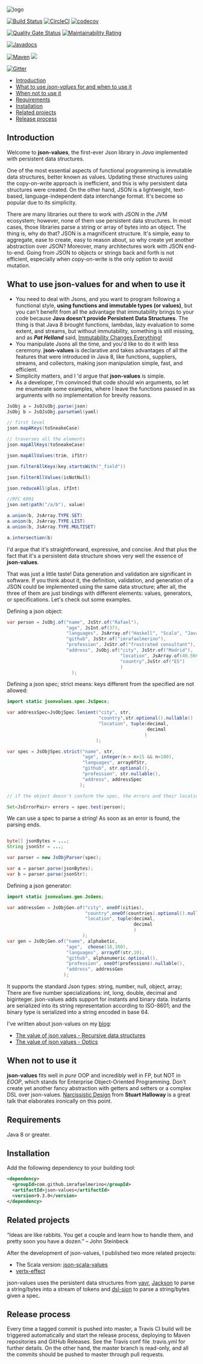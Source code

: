 <img src="./logo/package_twitter_if9bsyj4/color1/full/coverphoto/color1-white_logo_dark_background.png" alt="logo"/>

[![Build Status](https://travis-ci.com/imrafaelmerino/json-values.svg?branch=master)](https://travis-ci.com/imrafaelmerino/json-values)
[![CircleCI](https://circleci.com/gh/imrafaelmerino/json-values/tree/master.svg?style=svg)](https://circleci.com/gh/imrafaelmerino/json-values/tree/master)
[![codecov](https://codecov.io/gh/imrafaelmerino/json-values/branch/master/graph/badge.svg)](https://codecov.io/gh/imrafaelmerino/json-values)

[![Quality Gate Status](https://sonarcloud.io/api/project_badges/measure?project=imrafaelmerino_json-values&metric=alert_status)](https://sonarcloud.io/dashboard?id=imrafaelmerino_json-values)
[![Maintainability Rating](https://sonarcloud.io/api/project_badges/measure?project=imrafaelmerino_json-values&metric=sqale_rating)](https://sonarcloud.io/dashboard?id=imrafaelmerino_json-values)

[![Javadocs](https://www.javadoc.io/badge/com.github.imrafaelmerino/json-values.svg)](https://www.javadoc.io/doc/com.github.imrafaelmerino/json-values)

[![Maven](https://img.shields.io/maven-central/v/com.github.imrafaelmerino/json-values/9.1.0)](https://search.maven.org/artifact/com.github.imrafaelmerino/json-values/9.1.0/jar)
[![](https://jitpack.io/v/imrafaelmerino/json-values.svg)](https://jitpack.io/#imrafaelmerino/json-values)

[![Gitter](https://badges.gitter.im/json-values/community.svg)](https://gitter.im/json-values/community?utm_source=badge&utm_medium=badge&utm_campaign=pr-badge)

- [Introduction](#introduction)
- [What to use _json-values_ for and when to use it](#whatfor)
- [When not to use it](#notwhatfor)
- [Requirements](#requirements)
- [Installation](#installation)
- [Related projects](#rp)
- [Release process](#release)

## <a name="introduction"><a/> Introduction
Welcome to **json-values**, the first-ever Json library in _Java_ implemented with persistent data structures.

One of the most essential aspects of functional programming is immutable data structures, better known as values. Updating these structures using the copy-on-write approach is inefficient, and this is why persistent
data structures were created. On the other hand, JSON is a lightweight, text-based, language-independent data interchange format. It's become so popular due to its simplicity.

There are many libraries out there to work with JSON in the JVM ecosystem; however, none of them use persistent data structures. In most cases, those libraries parse a string or array of bytes into an object. The thing is, why do that? JSON is a magnificent structure.
It's simple, easy to aggregate, ease to create, easy to reason about, so why create yet another abstraction over JSON? Moreover, many architectures work with JSON end-to-end. Going from JSON to objects or strings back and forth is not
efficient, especially when copy-on-write is the only option to avoid mutation.

## <a name="whatfor"><a/> What to use json-values for and when to use it
* You need to deal with Jsons, and you want to program following a functional style, **using functions and immutable types (or values)**,
but you can't benefit from all the advantage that immutability brings to your code because **Java doesn't provide Persistent Data Structures**.
The thing is that Java 8 brought functions, lambdas, lazy evaluation to some extent, and streams, but without immutability,
something is still missing, and as _**Pat Helland**_ said, [Immutability Changes Everything!](http://cidrdb.org/cidr2015/Papers/CIDR15_Paper16.pdf)
* You manipulate Jsons all the time, and you'd like to do it with less ceremony. **json-values** is declarative and takes advantages of all the features that were introduced
in Java 8, like functions, suppliers, streams, and collectors, making json manipulation simple, fast, and efficient.
* Simplicity matters, and I 'd argue that **json-values** is simple.
* As a developer, I'm convinced that code should win arguments, so let me enumerate some examples, where I
leave the functions passed in as arguments with no implementation for brevity reasons. 

```java
JsObj a = JsOJsObj.parse(json)
JsObj b = JsOJsObj.parseYaml(yaml)

// first level        
json.mapAKeys(toSneakeCase)

// traverses all the elements       
json.mapAllKeys(toSneakeCase)

json.mapAllValues(trim, ifStr)

json.filterAllKeys(key.startsWith("_field"))

json.filterAllValues(isNotNull)

json.reduceAll(plus, ifInt)

//RFC 6901
json.set(path("/a/b"), value)

a.union(b, JsArray.TYPE.SET)
a.union(b, JsArray.TYPE.LIST)
a.union(b, JsArray.TYPE.MULTISET)

a.intersection(b)
```
I'd argue that it's straightforward, expressive, and concise. And that plus the fact that it's a persistent
data structure shows very well the essence of **json-values**.

That was just a little taste! Data generation and validation are significant in software.
If you think about it, the definition, validation, and generation of a JSON could be
implemented using the same data structure; after all, the three of them are just bindings with different
elements: values, generators, or specifications. Let's check out some examples.

Defining a json object:

```java
var person = JsObj.of("name", JsStr.of("Rafael"),
                      "age", JsInt.of(37),
                      "languages", JsArray.of("Haskell", "Scala", "Java", "Clojure")
                      "github", JsStr.of("imrafaelmerino"),
                      "profession", JsStr.of("frustrated consultant"),
                      "address", JsObj.of("city", JsStr.of("Madrid"),
                                          "location", JsArray.of(40.566, 87.987),
                                          "country",JsStr.of("ES")
                                          )
                        );

```

Defining a json spec; strict means: keys different from the specified are not allowed:

```java
import static jsonvalues.spec.JsSpecs;

var addressSpec=JsObjSpec.lenient("city", str,
                                  "country",str.optional().nullable()
                                  "location", tuple(decimal,
                                                    decimal
                                                   )
                                 );

var spec = JsObjSpec.strict("name", str,
                            "age", integer(n-> n>15 && n<100),
                            "languages", arrayOfStr,
                            "github", str.optional(),
                            "profession", str.nullable(),
                            "address", addressSpec
                           );

// if the object doesn't conform the spec, the errors and their locations are returned in a set

Set<JsErrorPair> errors = spec.test(person);

```

We can use a spec to parse a string! As soon as an error is found, the parsing ends.

```java

byte[] jsonBytes = ...;
String jsonStr = ...;

var parser = new JsObjParser(spec);

var a = parser.parse(jsonBytes);
var b = parser.parse(jsonStr);

```

Defining a json generator:

```java
import static jsonvalues.gen.JsGens;

var addressGen = JsObjGen.of("city", oneOf(cities),
                             "country",oneOf(countries).optional().nullable(),
                             "location", tuple(decimal,
                                               decimal
                                               )
                            );
var gen = JsObjGen.of("name", alphabetic,
                      "age",  choose(18,100),
                      "languages", arrayOf(str,10),
                      "github", alphanumeric.optional(),
                      "profession", oneOf(professions).nullable(),
                      "address", addressGen
                     );

```

It supports the standard Json types: string, number, null, object, array; There are five number specializations:
int, long, double, decimal and biginteger. json-values adds support for instants and binary data. Instants 
are serialized into its string representation according to ISO-8601; and the binary type is serialized into a 
string encoded in base 64.

I've written about json-values on my [blog](http://blog.imrafaelmerino.dev):
* [The value of json values - Recursive data structures](http://blog.imrafaelmerino.dev/2020/06/the-value-of-json-values-recursive-data.html)
* [The value of json values - Optics](https://blog.imrafaelmerino.dev/2020/06/the-value-of-json-values-optics.html)

## <a name="notwhatfor"><a/> When not to use it
**json-values** fits well in _pure_ OOP and incredibly well in FP, but NOT in _EOOP_, which stands for
Enterprise Object-Oriented Programming. Don't create yet another fancy abstraction with getters and setters
or a complex DSL over json-values. [Narcissistic Design](https://www.youtube.com/watch?v=LEZv-kQUSi4) from **Stuart Halloway** is a
great talk that elaborates ironically on this point.
## <a name="requirements"><a/> Requirements
Java 8 or greater.
## <a name="installation"><a/> Installation
Add the following dependency to your building tool:

```xml
<dependency>
  <groupId>com.github.imrafaelmerino</groupId>
  <artifactId>json-values</artifactId>
  <version>9.3.0</version>
</dependency>
```

## <a name="rp"><a/> Related projects
“Ideas are like rabbits. You get a couple and learn how to handle them, and pretty soon you have a dozen.” – John Steinbeck

After the development of json-values, I published two more related projects:
* The Scala version: [json-scala-values](https://github.com/imrafaelmerino/json-scala-values)
* [vertx-effect](https://github.com/imrafaelmerino/vertx-effect) 

json-values uses the persistent data structures from [vavr](https://www.vavr.io/), [Jackson](https://github.com/FasterXML/jackson) to parse a string/bytes into
a stream of tokens and [dsl-sjon](https://github.com/ngs-doo/dsl-json) to parse a string/bytes given a spec.

## <a name="release"><a/> Release process
Every time a tagged commit is pushed into master, a Travis CI build will be triggered automatically and start the release process,
deploying to Maven repositories and GitHub Releases. See the Travis conf file .travis.yml for
further details. On the other hand, the master branch is read-only, and all the commits should be pushed to
master through pull requests. 
